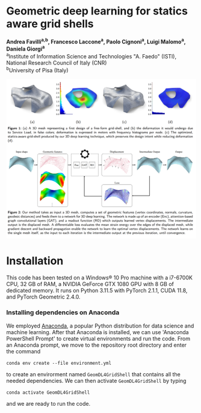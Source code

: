 # Geometric deep learning for statics aware grid shells

**Andrea Favilli<sup>a,b</sup>, Francesco Laccone<sup>a</sup>, Paolo Cignoni<sup>a</sup>, Luigi Malomo<sup>a</sup>, Daniela Giorgi<sup>a</sup>**  
<sup>a</sup>Institute of Information Science and Technologies "A. Faedo" (ISTI), National Research Council of Italy (CNR)  
<sup>b</sup>University of Pisa (Italy)

![image](./images/teaser.png)

# Installation
This code has been tested on a Windows® 10 Pro machine with a i7-6700K CPU, 32 GB of RAM, a NVIDIA GeForce GTX 1080 GPU with 8 GB of dedicated memory. It runs on Python 3.11.5 with PyTorch 2.1.1, CUDA 11.8, and PyTorch Geometric 2.4.0.

### Installing dependencies on Anaconda
We employed [Anaconda](https://www.anaconda.com/products/distribution), a popular Python distribution for data science and machine learning.
After that Anaconda is installed, we can use 'Anaconda PowerShell Prompt' to create virtual environments and run the code. From an Anaconda prompt, we move to the repository root directory and enter the command
~~~
conda env create --file environment.yml
~~~
to create an envirorment named ```GeomDL4GridShell``` that contains all the needed dependencies. We can then activate ```GeomDL4GridShell``` by typing
~~~
conda activate GeomDL4GridShell
~~~
and we are ready to run the code.